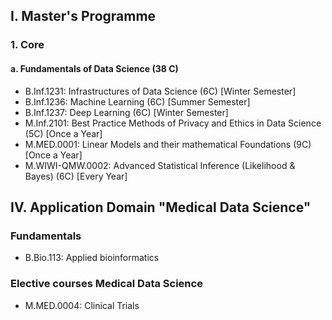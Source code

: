 ## I. Master's Programme
### 1. Core
#### a. Fundamentals of Data Science (38 C)
- B.Inf.1231: Infrastructures of Data Science (6C) \[Winter Semester]
- B.Inf.1236: Machine Learning (6C) \[Summer Semester]
- B.Inf.1237: Deep Learning (6C) \[Winter Semester]
- M.Inf.2101: Best Practice Methods of Privacy and Ethics in Data Science (5C) \[Once a Year]
- M.MED.0001: Linear Models and their mathematical Foundations (9C) \[Once a Year]
- M.WIWI-QMW.0002: Advanced Statistical Inference (Likelihood & Bayes) (6C) \[Every Year]


## IV. Application Domain "Medical Data Science"
### Fundamentals
- B.Bio.113: Applied bioinformatics

### Elective courses Medical Data Science
- M.MED.0004: Clinical Trials

